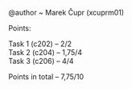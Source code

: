@author ~ Marek Čupr (xcuprm01)

Points:

Task 1 (c202) – 2/2\
Task 2 (c204) – 1,75/4\
Task 3 (c206) – 4/4

Points in total – 7,75/10
